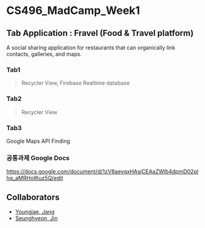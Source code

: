 # CS496_MadCamp_Week1

## Tab Application : Fravel (Food & Travel platform)

A social sharing application for restaurants that can organically link contacts, galleries, and maps.


### Tab1

> Recycler View, Firebase Realtime database

### Tab2

> Recycler View

### Tab3

Google Maps API
Finding



### 공통과제 Google Docs
https://docs.google.com/document/d/1zV8aeyqxHAsjCEAaZWlb4dpmD02plhq_aMRHoIKuz5Q/edit


## Collaborators
* [Youngjae, Jang](https://github.com/youngjae99)
* [Seunghyeon, Jin](https://github.com/sallyeric)
